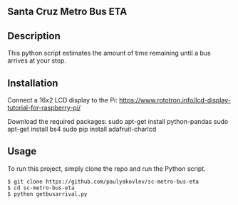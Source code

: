## Santa Cruz Metro Bus ETA

## Description
This python script estimates the amount of time remaining until a bus arrives at your stop.
	
## Installation
Connect a 16x2 LCD display to the Pi:
https://www.rototron.info/lcd-display-tutorial-for-raspberry-pi/

Download the required packages:
sudo apt-get install python-pandas
sudo apt-get install bs4
sudo pip install adafruit-charlcd
	
## Usage
To run this project, simply clone the repo and run the Python script.

```
$ git clone https://github.com/paulyakovlev/sc-metro-bus-eta
$ cd sc-metro-bus-eta
$ python getbusarrival.py
```
